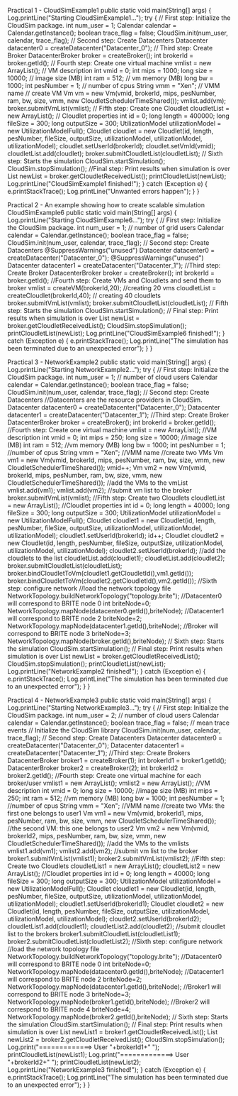 Practical 1 - CloudSimExample1 public static void main(String[] args) {
Log.printLine("Starting CloudSimExample1...");
try {
// First step: Initialize the CloudSim package. int num_user = 1;
Calendar calendar = Calendar.getInstance(); boolean trace_flag = false;
CloudSim.init(num_user, calendar, trace_flag);
// Second step: Create Datacenters
Datacenter datacenter0 = createDatacenter("Datacenter_0");
// Third step: Create Broker
DatacenterBroker broker = createBroker(); int brokerId = broker.getId();
// Fourth step: Create one virtual machine vmlist = new ArrayList<Vm>();
// VM description int vmid = 0; int mips = 1000; long size = 10000; // image size (MB) int ram = 512; // vm memory (MB) long bw = 1000;
int pesNumber = 1; // number of cpus String vmm = "Xen"; // VMM name
// create VM
Vm vm = new Vm(vmid, brokerId, mips, pesNumber, ram,
bw, size, vmm, new CloudletSchedulerTimeShared());
vmlist.add(vm); broker.submitVmList(vmlist);
// Fifth step: Create one Cloudlet cloudletList = new ArrayList<Cloudlet>();
// Cloudlet properties int id = 0; long length = 400000; long fileSize = 300; long outputSize = 300;
UtilizationModel utilizationModel = new
UtilizationModelFull();
Cloudlet cloudlet = new Cloudlet(id, length, pesNumber,
fileSize, outputSize, utilizationModel, utilizationModel, utilizationModel);
cloudlet.setUserId(brokerId); cloudlet.setVmId(vmid); cloudletList.add(cloudlet); broker.submitCloudletList(cloudletList);
// Sixth step: Starts the simulation
CloudSim.startSimulation();
CloudSim.stopSimulation();
//Final step: Print results when simulation is over
List<Cloudlet> newList = broker.getCloudletReceivedList(); printCloudletList(newList);
Log.printLine("CloudSimExample1 finished!");
} catch (Exception e) {
e.printStackTrace();
Log.printLine("Unwanted errors happen"); }
}


Practical 2 - An example showing how to create scalable simulation CloudSimExample6 public static void main(String[] args) {
Log.printLine("Starting CloudSimExample6...");
try {
// First step: Initialize the CloudSim package. int num_user = 1; // number of grid users Calendar calendar = Calendar.getInstance(); boolean trace_flag = false;
CloudSim.init(num_user, calendar, trace_flag);
// Second step: Create Datacenters
@SuppressWarnings("unused")
Datacenter datacenter0 = createDatacenter("Datacenter_0"); @SuppressWarnings("unused")
Datacenter datacenter1 = createDatacenter("Datacenter_1");
//Third step: Create Broker
DatacenterBroker broker = createBroker(); int brokerId = broker.getId();
//Fourth step: Create VMs and Cloudlets and send them to
broker vmlist = createVM(brokerId,20); //creating 20 vms cloudletList = createCloudlet(brokerId,40); // creating 40
cloudlets
broker.submitVmList(vmlist); broker.submitCloudletList(cloudletList);
// Fifth step: Starts the simulation
CloudSim.startSimulation();
// Final step: Print results when simulation is over
List<Cloudlet> newList = broker.getCloudletReceivedList(); CloudSim.stopSimulation(); printCloudletList(newList);
Log.printLine("CloudSimExample6 finished!");
} catch (Exception e)
{
e.printStackTrace();
Log.printLine("The simulation has been terminated due to an
unexpected error");
}
} 


Practical 3 - NetworkExample2 public static void main(String[] args) {
Log.printLine("Starting NetworkExample2...");
try {
// First step: Initialize the CloudSim package. int num_user = 1; // number of cloud users Calendar calendar = Calendar.getInstance(); boolean trace_flag = false;
CloudSim.init(num_user, calendar, trace_flag);
// Second step: Create Datacenters
//Datacenters are the resource providers in CloudSim.
Datacenter datacenter0 = createDatacenter("Datacenter_0");
Datacenter datacenter1 = createDatacenter("Datacenter_1");
//Third step: Create Broker
DatacenterBroker broker = createBroker(); int brokerId = broker.getId();
//Fourth step: Create one virtual machine vmlist = new ArrayList<Vm>();
//VM description int vmid = 0; int mips = 250; long size = 10000; //image size (MB) int ram = 512; //vm memory (MB) long bw = 1000;
int pesNumber = 1; //number of cpus String vmm = "Xen"; //VMM name
//create two VMs
Vm vm1 = new Vm(vmid, brokerId, mips, pesNumber, ram,
bw, size, vmm, new CloudletSchedulerTimeShared());
vmid++;
Vm vm2 = new Vm(vmid, brokerId, mips, pesNumber, ram,
bw, size, vmm, new CloudletSchedulerTimeShared());
//add the VMs to the vmList vmlist.add(vm1); vmlist.add(vm2);
//submit vm list to the broker broker.submitVmList(vmlist);
//Fifth step: Create two Cloudlets cloudletList = new ArrayList<Cloudlet>();
//Cloudlet properties int id = 0; long length = 40000; long fileSize = 300; long outputSize = 300;
UtilizationModel utilizationModel = new
UtilizationModelFull();
Cloudlet cloudlet1 = new Cloudlet(id, length, pesNumber,
fileSize, outputSize, utilizationModel, utilizationModel, utilizationModel);
cloudlet1.setUserId(brokerId);
id++;
Cloudlet cloudlet2 = new Cloudlet(id, length, pesNumber,
fileSize, outputSize, utilizationModel, utilizationModel, utilizationModel);
cloudlet2.setUserId(brokerId);
//add the cloudlets to the list cloudletList.add(cloudlet1); cloudletList.add(cloudlet2); broker.submitCloudletList(cloudletList); broker.bindCloudletToVm(cloudlet1.getCloudletId(),vm1.getId()); broker.bindCloudletToVm(cloudlet2.getCloudletId(),vm2.getId());
//Sixth step: configure network
//load the network topology file
NetworkTopology.buildNetworkTopology("topology.brite");
//Datacenter0 will correspond to BRITE node 0 int briteNode=0;
NetworkTopology.mapNode(datacenter0.getId(),briteNode);
//Datacenter1 will correspond to BRITE node 2 briteNode=2;
NetworkTopology.mapNode(datacenter1.getId(),briteNode);
//Broker will correspond to BRITE node 3 briteNode=3;
NetworkTopology.mapNode(broker.getId(),briteNode);
// Sixth step: Starts the simulation
CloudSim.startSimulation();
// Final step: Print results when simulation is over
List<Cloudlet> newList = broker.getCloudletReceivedList(); CloudSim.stopSimulation(); printCloudletList(newList);
Log.printLine("NetworkExample2 finished!");
} catch (Exception e) {
e.printStackTrace();
Log.printLine("The simulation has been terminated due to an
unexpected error");
}
} 


Practical 4 - NetworkExample3 public static void main(String[] args) {
Log.printLine("Starting NetworkExample3...");
try {
// First step: Initialize the CloudSim package. int num_user = 2; // number of cloud users Calendar calendar = Calendar.getInstance(); boolean trace_flag = false; // mean trace events
// Initialize the CloudSim library
CloudSim.init(num_user, calendar, trace_flag);
// Second step: Create Datacenters
Datacenter datacenter0 = createDatacenter("Datacenter_0");
Datacenter datacenter1 = createDatacenter("Datacenter_1");
//Third step: Create Brokers
DatacenterBroker broker1 = createBroker(1); int brokerId1 = broker1.getId();
DatacenterBroker broker2 = createBroker(2); int brokerId2 = broker2.getId();
//Fourth step: Create one virtual machine for each
broker/user vmlist1 = new ArrayList<Vm>(); vmlist2 = new ArrayList<Vm>();
//VM description int vmid = 0; long size = 10000; //image size (MB) int mips = 250; int ram = 512; //vm memory (MB) long bw = 1000; int pesNumber = 1; //number of cpus String vmm = "Xen"; //VMM name
//create two VMs: the first one belongs to user1
Vm vm1 = new Vm(vmid, brokerId1, mips, pesNumber,
ram, bw, size, vmm, new CloudletSchedulerTimeShared());
//the second VM: this one belongs to user2
Vm vm2 = new Vm(vmid, brokerId2, mips, pesNumber,
ram, bw, size, vmm, new CloudletSchedulerTimeShared());
//add the VMs to the vmlists vmlist1.add(vm1); vmlist2.add(vm2);
//submit vm list to the broker broker1.submitVmList(vmlist1); broker2.submitVmList(vmlist2);
//Fifth step: Create two Cloudlets cloudletList1 = new ArrayList<Cloudlet>(); cloudletList2 = new ArrayList<Cloudlet>();
//Cloudlet properties int id = 0; long length = 40000; long fileSize = 300; long outputSize = 300;
UtilizationModel utilizationModel = new
UtilizationModelFull();
Cloudlet cloudlet1 = new Cloudlet(id, length, pesNumber,
fileSize, outputSize, utilizationModel, utilizationModel, utilizationModel);
cloudlet1.setUserId(brokerId1);
Cloudlet cloudlet2 = new Cloudlet(id, length, pesNumber,
fileSize, outputSize, utilizationModel, utilizationModel, utilizationModel);
cloudlet2.setUserId(brokerId2);
cloudletList1.add(cloudlet1); cloudletList2.add(cloudlet2);
//submit cloudlet list to the brokers broker1.submitCloudletList(cloudletList1); broker2.submitCloudletList(cloudletList2);
//Sixth step: configure network
//load the network topology file
NetworkTopology.buildNetworkTopology("topology.brite");
//Datacenter0 will correspond to BRITE node 0 int briteNode=0;
NetworkTopology.mapNode(datacenter0.getId(),briteNode);
//Datacenter1 will correspond to BRITE node 2 briteNode=2;
NetworkTopology.mapNode(datacenter1.getId(),briteNode);
//Broker1 will correspond to BRITE node 3 briteNode=3;
NetworkTopology.mapNode(broker1.getId(),briteNode);
//Broker2 will correspond to BRITE node 4 briteNode=4;
NetworkTopology.mapNode(broker2.getId(),briteNode);
// Sixth step: Starts the simulation
CloudSim.startSimulation();
// Final step: Print results when simulation is over
List<Cloudlet> newList1 =
broker1.getCloudletReceivedList();
List<Cloudlet> newList2 =
broker2.getCloudletReceivedList();
CloudSim.stopSimulation();
Log.print("=============> User "+brokerId1+"	"); printCloudletList(newList1);
Log.print("=============> User "+brokerId2+"	"); printCloudletList(newList2);
Log.printLine("NetworkExample3 finished!");
} catch (Exception e) {
e.printStackTrace();
Log.printLine("The simulation has been terminated due to an
unexpected error");
}
}
